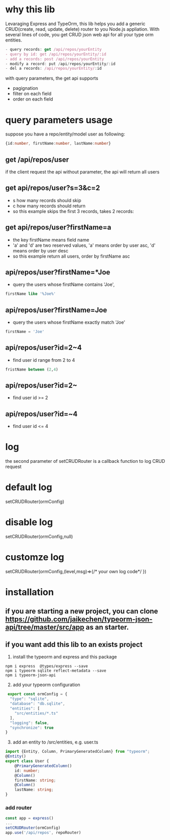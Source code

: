 # why this lib
Levaraging Express and TypeOrm, this lib helps you add a generic CRUD(create, read, update, delete) router to you Node.js appliation.
With several lines of code, you get CRUD json web api for all your type orm entities.
``` typescript
- query records: get /api/repos/yourEntity 
- query by id: get /api/repos/yourEntity/:id
- add a records: post /api/repos/yourEntity
- modify a record: put /api/repos/yourEntity/:id
- del a records: /api/repos/yourEntity/:id
```

with query parameters, the get api supports
- pagignation
- filter on each field 
- order on each field

# query parameters usage
suppose you have a repo/entity/model user as following:
```typescript
{id:number, firstName:number, lastName:number}
```
## get /api/repos/user
if the client request the api without parameter, the api will return all users
## get  api/repos/user?s=3&c=2 
- s how many records should skip
- c how many records should return 
- so this example skips the first 3 records, takes 2 records: 
## get api/repos/user?firstName=a
- the key firstName means field name
- 'a' and 'd' are two reserved values, 'a' means order by user asc, 'd' means order by user desc
- so this example return all users, order by firstName asc
## api/repos/user?firstName=*Joe
- query the users whose firstName contains 'Joe', 
```sql
firstName like '%Joe%'
```
## api/repos/user?firstName=Joe
- query the users whose firstName exactly match 'Joe'
```sql
firstName = 'Joe'
```
## api/repos/user?id=2~4
- find user id range from 2 to 4<br/>
```sql
fristName between (2,4)
```
## api/repos/user?id=2~
- find user id >= 2 <br/>

## api/repos/user?id=~4
- find user id <= 4

# log
the second parameter of setCRUDRouter is a callback function to log CRUD request
# default log
setCRUDRouter(ormConfig)

# disable log
setCRUDRouter(ormConfig,null)

# customze log
setCRUDRouter(ormConfig,(level,msg)=>{/* your own log code*/ })



# installation
## if you are starting a new project, you can clone https://github.com/jaikechen/typeorm-json-api/tree/master/src/app as an starter.
## if you want add this lib to an exists project
1. install the typeorm and express and this package
```
npm i express  @types/express --save
npm i typeorm sqlite reflect-metadata --save
npm i typeorm-json-api
```

2. add your typeorm configuration 
```typescript
 export const ormConfig = {
  "type": "sqlite",
  "database": "db.sqlite",
  "entities": [
    "src/entities/*.ts"
  ],
  "logging": false,
  "synchronize": true
}
```

3. add an entity to /src/entities, e.g. user.ts
``` typescript
import {Entity, Column, PrimaryGeneratedColumn} from "typeorm";
@Entity()
export class User {
    @PrimaryGeneratedColumn()
    id: number;
    @Column()
    firstName: string;
    @Column()
    lastName: string;
}
```

### add router

``` typescript
const app = express()
...
setCRUDRouter(ormConfig)
app.use('/api/repos', repoRouter)
```